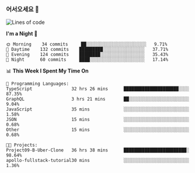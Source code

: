### 어서오세요 👋

<!--START_SECTION:waka-->
![Lines of code](https://img.shields.io/badge/From%20Hello%20World%20I%27ve%20Written-5.8%20million%20lines%20of%20code-blue)

**I'm a Night 🦉** 

```text
🌞 Morning    34 commits     ██░░░░░░░░░░░░░░░░░░░░░░░   9.71% 
🌆 Daytime    132 commits    █████████░░░░░░░░░░░░░░░░   37.71% 
🌃 Evening    124 commits    ████████░░░░░░░░░░░░░░░░░   35.43% 
🌙 Night      60 commits     ████░░░░░░░░░░░░░░░░░░░░░   17.14%

```


📊 **This Week I Spent My Time On** 

```text
💬 Programming Languages: 
TypeScript               32 hrs 26 mins      █████████████████████░░░░   87.35% 
GraphQL                  3 hrs 21 mins       ██░░░░░░░░░░░░░░░░░░░░░░░   9.04% 
JavaScript               35 mins             ░░░░░░░░░░░░░░░░░░░░░░░░░   1.58% 
JSON                     15 mins             ░░░░░░░░░░░░░░░░░░░░░░░░░   0.68% 
Other                    15 mins             ░░░░░░░░░░░░░░░░░░░░░░░░░   0.68%

🐱‍💻 Projects: 
Project09-B-Uber-Clone   36 hrs 38 mins      ████████████████████████░   98.64% 
apollo-fullstack-tutorial30 mins             ░░░░░░░░░░░░░░░░░░░░░░░░░   1.36%

```


<!--END_SECTION:waka-->
